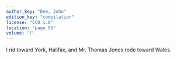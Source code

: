 ```yaml
---
author_key: "Dee, John"
edition_key: "compilation"
license: "CC0 1.0"
location: "page 95"
volume: "Ⅰ"
---
```

I rid toward York, Halifax, and Mr. Thomas Jones rode toward Wales.
